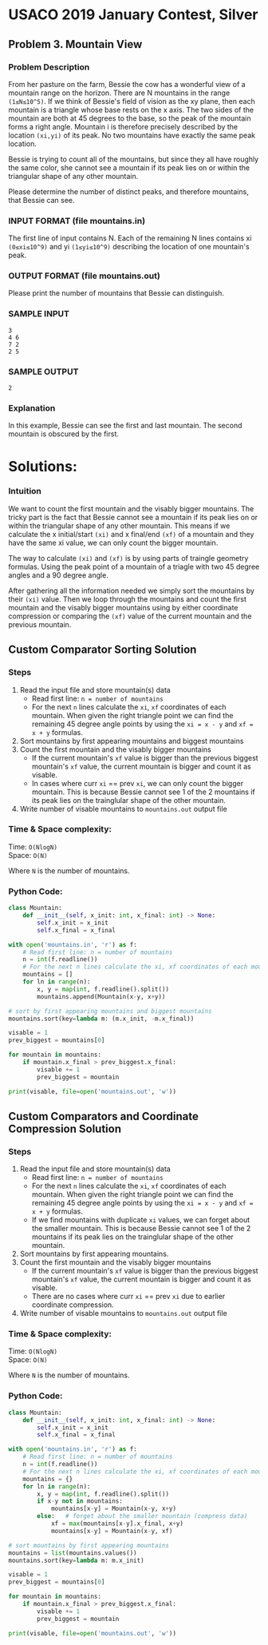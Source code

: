 # USACO 2019 January Contest, Silver
## Problem 3. Mountain View

### Problem Description
From her pasture on the farm, Bessie the cow has a wonderful view of a mountain range on the horizon. There are N mountains in the range `(1≤N≤10^5)`. If we think of Bessie's field of vision as the xy plane, then each mountain is a triangle whose base rests on the x axis. The two sides of the mountain are both at 45 degrees to the base, so the peak of the mountain forms a right angle. Mountain i is therefore precisely described by the location `(xi,yi)` of its peak. No two mountains have exactly the same peak location.

Bessie is trying to count all of the mountains, but since they all have roughly the same color, she cannot see a mountain if its peak lies on or within the triangular shape of any other mountain.

Please determine the number of distinct peaks, and therefore mountains, that Bessie can see.

### INPUT FORMAT (file mountains.in)
The first line of input contains N. Each of the remaining N lines contains xi `(0≤xi≤10^9)` and yi `(1≤yi≤10^9)` describing the location of one mountain's peak.

### OUTPUT FORMAT (file mountains.out)
Please print the number of mountains that Bessie can distinguish.

### SAMPLE INPUT
```
3
4 6
7 2
2 5
```

### SAMPLE OUTPUT
```
2
```

### Explanation
In this example, Bessie can see the first and last mountain. The second mountain is obscured by the first.

# Solutions:

### Intuition
We want to count the first mountain and the visably bigger mountains. The tricky part is the fact that Bessie cannot see a mountain if its peak lies on or within the triangular shape of any other mountain. This means if we calculate the x initial/start `(xi)` and x final/end `(xf)` of a mountain and they have the same xi value, we can only count the bigger mountain.

The way to calculate `(xi)` and `(xf)` is by using parts of traingle geometry formulas. Using the peak point of a mountain of a triagle with two 45 degree angles and a 90 degree angle. 

After gathering all the information needed we simply sort the mountains by their `(xi)` value. Then we loop through the mountains and count the first mountain and the visably bigger mountains using by either coordinate compression or comparing the `(xf)` value of the current mountain and the previous mountain.

## Custom Comparator Sorting Solution

### Steps
1. Read the input file and store mountain(s) data
	- Read first line: `n = number of mountains`
	- For the next `n` lines calculate the `xi`, `xf` coordinates of each mountain. When given the right triangle point we can find the remaining 45 degree angle points by using the `xi = x - y` and `xf = x + y` formulas.
2. Sort mountains by first appearing mountains and biggest mountains
3. Count the first mountain and the visably bigger mountains
	- If the current mountain's `xf` value is bigger than the previous biggest mountain's `xf` value, the current mountain is bigger and count it as visable.
	- In cases where curr `xi` == prev `xi`, we can only count the bigger mountain. This is because Bessie cannot see 1 of the 2 mountains if its peak lies on the trainglular shape of the other mountain.
4. Write number of visable mountains to `mountains.out` output file

### Time & Space complexity:
Time: `O(NlogN)`\
Space: `O(N)`

Where `N` is the number of mountains.

### Python Code:
```python
class Mountain:
	def __init__(self, x_init: int, x_final: int) -> None:
		self.x_init = x_init
		self.x_final = x_final

with open('mountains.in', 'r') as f:
	# Read first line: n = number of mountains
	n = int(f.readline())
	# For the next n lines calculate the xi, xf coordinates of each mountain
	mountains = []
	for ln in range(n):
		x, y = map(int, f.readline().split())
		mountains.append(Mountain(x-y, x+y))

# sort by first appearing mountains and biggest mountains
mountains.sort(key=lambda m: (m.x_init, -m.x_final))

visable = 1
prev_biggest = mountains[0]

for mountain in mountains:
	if mountain.x_final > prev_biggest.x_final:
		visable += 1
		prev_biggest = mountain

print(visable, file=open('mountains.out', 'w'))
```

## Custom Comparators and Coordinate Compression Solution

### Steps
1. Read the input file and store mountain(s) data
	- Read first line: `n = number of mountains`
	- For the next `n` lines calculate the `xi`, `xf` coordinates of each mountain. When given the right triangle point we can find the remaining 45 degree angle points by using the `xi = x - y` and `xf = x + y` formulas.
	- If we find mountains with duplicate `xi` values, we can forget about the smaller mountain. This is because Bessie cannot see 1 of the 2 mountains if its peak lies on the trainglular shape of the other mountain.
2. Sort mountains by first appearing mountains.
3. Count the first mountain and the visably bigger mountains
	- If the current mountain's `xf` value is bigger than the previous biggest mountain's `xf` value, the current mountain is bigger and count it as visable.
	- There are no cases where curr `xi` == prev `xi` due to earlier coordinate compression.
4. Write number of visable mountains to `mountains.out` output file

### Time & Space complexity:
Time: `O(NlogN)`\
Space: `O(N)`

Where `N` is the number of mountains.

### Python Code:
```python
class Mountain:
	def __init__(self, x_init: int, x_final: int) -> None:
		self.x_init = x_init
		self.x_final = x_final

with open('mountains.in', 'r') as f:
	# Read first line: n = number of mountains
	n = int(f.readline())
	# For the next n lines calculate the xi, xf coordinates of each mountain
	mountains = {}
	for ln in range(n):
		x, y = map(int, f.readline().split())
		if x-y not in mountains:
			mountains[x-y] = Mountain(x-y, x+y)
		else:	# forget about the smaller mountain (compress data)
			xf = max(mountains[x-y].x_final, x+y)
			mountains[x-y] = Mountain(x-y, xf)

# sort mountains by first appearing mountains
mountains = list(mountains.values())
mountains.sort(key=lambda m: m.x_init)

visable = 1
prev_biggest = mountains[0]

for mountain in mountains:
	if mountain.x_final > prev_biggest.x_final:
		visable += 1
		prev_biggest = mountain

print(visable, file=open('mountains.out', 'w'))
```